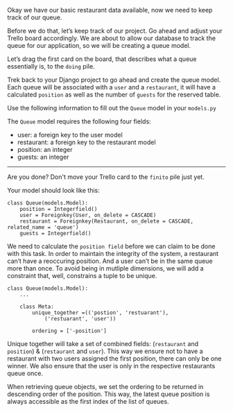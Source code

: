 Okay we have our basic restaurant data available, now we need to keep track of our queue. 

Before we do that, let’s keep track of our project. Go ahead and adjust your Trello board accordingly. We are about to allow our database to track the queue for our application, so we will be creating a queue model. 

Let’s drag the first card on the board, that describes what a queue essentially is, to the `doing` pile. 

Trek back to your Django project to go ahead and create the queue model. Each queue will be associated with a `user` and a `restaurant`, it will have a calculated `position` as well as the number of `guests` for the reserved table.

Use the following information to fill out the `Queue` model in your 
`models.py`

The `Queue` model requires the following four fields:
- user: a foreign key to the user model
- restaurant: a foreign key to the restaurant model
- position: an integer
- guests: an integer

___

Are you done? Don't move your Trello card to the `finito` pile just yet.

Your model should look like this: 
```
class Queue(models.Model):
    position = Integerfield()
    user = Foreignkey(User, on_delete = CASCADE)
    restaurant = Foreignkey(Restaurant, on_delete = CASCADE, related_name = 'queue')
    guests = Integerfield()
```

We need to calculate the `position field` before we can claim to be done with this task. In order to maintain the integrity of the system, a restaurant can’t have a reoccuring position. And a user can’t be in the same queue more than once. To avoid being in mutliple dimensions, we will add a constraint that, well, constrains a tuple to be unique. 

```
class Queue(models.Model):
    ...

    class Meta:
        unique_together =(('postion', 'restuarant'),
            ('restuarant', 'user'))

        ordering = ['-position']
```

Unique together will take a set of combined fields: (`restaurant` and `position`) & (`restaurant` and `user`). This way we ensure not to have a restaurant with two users assigned the first position, there can only be one winner. We also ensure that the user is only in the respective restaurants queue once.

When retrieving queue objects, we set the ordering to be returned in descending order of the position. This way, the latest queue position is always accessible as the first index of the list of queues. 
